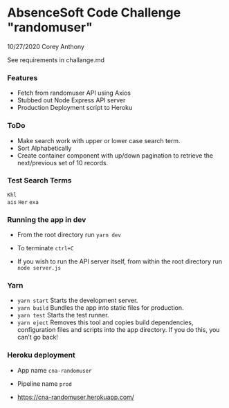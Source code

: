 # AbsenceSoft Code Challenge "randomuser"

10/27/2020
Corey Anthony

See requirements in challange.md

### Features
- Fetch from randomuser API using Axios
- Stubbed out Node Express API server
- Production Deployment script to Heroku

### ToDo
- Make search work with upper or lower case search term.
- Sort Alphabetically
- Create container component with up/down pagination to retrieve the next/previous set of 10 records.

### Test Search Terms
`Khl`  
`ais`
`Her`
`exa`

### Running the app in dev

- From the root directory run `yarn dev`
- To terminate `ctrl+C`

- If you wish to run the API server itself, from within the root directory run `node server.js`

### Yarn

- `yarn start` Starts the development server.
- `yarn build` Bundles the app into static files for production.
- `yarn test` Starts the test runner.
- `yarn eject` Removes this tool and copies build dependencies, configuration files and scripts into the app directory. If you do this, you can’t go back!

### Heroku deployment
- App name `cna-randomuser`
- Pipeline name `prod`

- https://cna-randomuser.herokuapp.com/
